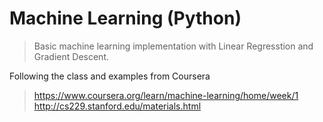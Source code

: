 # Machine Learning (Python)
> Basic machine learning implementation with Linear Regresstion and Gradient Descent.

Following the class and examples from Coursera
>https://www.coursera.org/learn/machine-learning/home/week/1
>http://cs229.stanford.edu/materials.html
